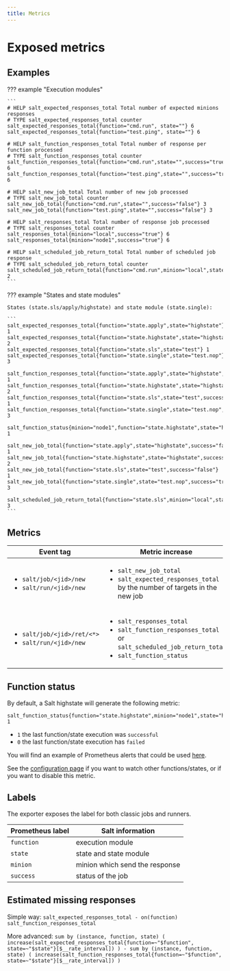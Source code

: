 ```yaml
---
title: Metrics
---
```


# Exposed metrics

## Examples

??? example "Execution modules"

    ```
    # HELP salt_expected_responses_total Total number of expected minions responses
    # TYPE salt_expected_responses_total counter
    salt_expected_responses_total{function="cmd.run", state=""} 6
    salt_expected_responses_total{function="test.ping", state=""} 6

    # HELP salt_function_responses_total Total number of response per function processed
    # TYPE salt_function_responses_total counter
    salt_function_responses_total{function="cmd.run",state="",success="true"} 6
    salt_function_responses_total{function="test.ping",state="",success="true"} 6

    # HELP salt_new_job_total Total number of new job processed
    # TYPE salt_new_job_total counter
    salt_new_job_total{function="cmd.run",state="",success="false"} 3
    salt_new_job_total{function="test.ping",state="",success="false"} 3

    # HELP salt_responses_total Total number of response job processed
    # TYPE salt_responses_total counter
    salt_responses_total{minion="local",success="true"} 6
    salt_responses_total{minion="node1",success="true"} 6

    # HELP salt_scheduled_job_return_total Total number of scheduled job response
    # TYPE salt_scheduled_job_return_total counter
    salt_scheduled_job_return_total{function="cmd.run",minion="local",state="",success="true"} 2
    ```

??? example "States and state modules"

    States (state.sls/apply/highstate) and state module (state.single):

    ```
    salt_expected_responses_total{function="state.apply",state="highstate"} 1
    salt_expected_responses_total{function="state.highstate",state="highstate"} 2
    salt_expected_responses_total{function="state.sls",state="test"} 1
    salt_expected_responses_total{function="state.single",state="test.nop"} 3

    salt_function_responses_total{function="state.apply",state="highstate",success="true"} 1
    salt_function_responses_total{function="state.highstate",state="highstate",success="true"} 2
    salt_function_responses_total{function="state.sls",state="test",success="true"} 1
    salt_function_responses_total{function="state.single",state="test.nop",success="true"} 3

    salt_function_status{minion="node1",function="state.highstate",state="highstate"} 1

    salt_new_job_total{function="state.apply",state="highstate",success="false"} 1
    salt_new_job_total{function="state.highstate",state="highstate",success="false"} 2
    salt_new_job_total{function="state.sls",state="test",success="false"} 1
    salt_new_job_total{function="state.single",state="test.nop",success="true"} 3

    salt_scheduled_job_return_total{function="state.sls",minion="local",state="test",success="true"} 3
    ```

## Metrics

| Event tag | Metric increase |
|----------------------|--|
| <ul><li>`salt/job/<jid>/new`</li><li>`salt/run/<jid>/new`</li></ul> | <ul><li>`salt_new_job_total`</li><li>`salt_expected_responses_total` by the number of targets in the new job</li></ul>
| <ul><li>`salt/job/<jid>/ret/<*>`</li><li>`salt/run/<jid>/new`</li></ul> | <ul><li>`salt_responses_total`</li><li>`salt_function_responses_total` or `salt_scheduled_job_return_total`<li>`salt_function_status`</li></li></ul>

## Function status

By default, a Salt highstate will generate the following metric:
```
salt_function_status{function="state.highstate",minion="node1",state="highstate"} 1
```

* `1` the last function/state execution was `successful`
* `0` the last function/state execution has `failed`

You will find an example of Prometheus alerts that could be used [here](https://github.com/kpetremann/salt-exporter/blob/main/prometheus_alerts/highstate.yaml).

See the [configuration page](./configuration.md) if you want to watch other functions/states, or if you want to disable this metric.

## Labels

The exporter exposes the label for both classic jobs and runners.

| Prometheus label | Salt information               |
|------------------|--------------------------------|
| `function`       | execution module               |
| `state`          | state and state module         |
| `minion`         | minion which send the response |
| `success`        | status of the job              |

## Estimated missing responses

Simple way:
    ```
    salt_expected_responses_total - on(function) salt_function_responses_total
    ```

More advanced:
    ```
    sum by (instance, function, state) (
        increase(salt_expected_responses_total{function=~"$function", state=~"$state"}[$__rate_interval])
    )
    - sum by (instance, function, state) (
        increase(salt_function_responses_total{function=~"$function", state=~"$state"}[$__rate_interval])
    )
    ```